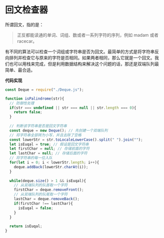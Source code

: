 # 回文检查器

所谓回文，指的是：

>正反都能读通的单词、词组、数或者一系列字符的序列，例如 madam 或者 racecar。

有不同的算法可以检查一个词组或字符串是否为回文。最简单的方式是将字符串反向排列并检查它与原来的字符是否相同。如果两者相同，那么它就是一个回文。我们也可以用栈来完成，但是利用数据结构来解决这个问题的话，那还是双端队列最简单、最合适。



**代码实现**

```js
const Deque = require("./Deque.js");

function isPalindrome(str){
  // 防御性处理
  if(str === undefined || str === null || str.length === 0){
    return false;
  }
  
  // 判断该字符串是否是回文字符串
  const deque = new Deque(); // 先创建一个双端队列
  // 将字符串全部转为小写，并且去除了空格
  const lowerStr = str.toLocaleLowerCase().split(" ").join("");
  let isEuqal = true; // 假设是回文字符串
  let firstChar = null; // 存储前面的字符
  let lastChar = null; // 存储后面的字符
  // 将字符串的每一位入队
  for(let i = 0; i < lowerStr.length; i++){
    deque.addBack(lowerStr.charAt(i));
  }
  
  while(deque.size() > 1 && isEuqal){
    // 从双端队列的队首取一个字符
    firstChar = deque.removeFront();
    // 从双端队列的队尾取一个字符
    lastChar = deque.removeBack();
    if(firstChar !== lastChar){
      isEuqal = false;
    }
  }
  
  return isEuqal;
}
```

